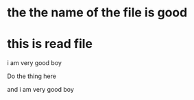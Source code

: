 # the the name of the file is good

# this is read file

i am very good boy

Do the thing here 

 and i am very good boy

